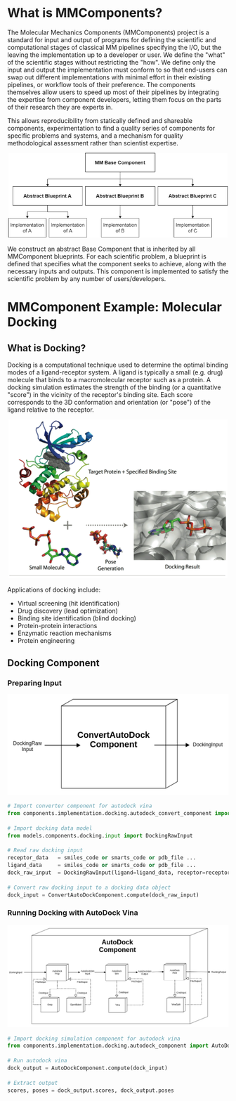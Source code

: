 # What is MMComponents?
The Molecular Mechanics Components (MMComponents) project is a standard for input and output of programs for defining the scientific and computational stages of classical MM pipelines specifying the I/O, but the leaving the implementation up to a developer or user. We define the "what" of the scientific stages without restricting the "how". We define only the input and output the implementation must conform to so that end-users can swap out different implementations with minimal effort in their existing pipelines, or workflow tools of their preference. The components themselves allow users to speed up most of their pipelines by integrating the expertise from component developers, letting them focus on the parts of their research they are experts in.

This allows reproducibility from statically defined and shareable components, experimentation to find a quality series of components for specific problems and systems, and a mechanism for quality methodological assessment rather than scientist expertise.

<p align="center">
    <img src="data/imgs/mm_component_hierarchy.png" width="500">
</p>

We construct an abstract Base Component that is inherited by all MMComponent blueprints. For each scientific problem, a blueprint is defined that specifies what the component seeks to achieve, along with the necessary inputs and outputs. This component is implemented to satisfy the scientific problem by any number of users/developers.
 
# MMComponent Example: Molecular Docking
## What is Docking?
Docking is a computational technique used to determine the optimal binding modes of a ligand-receptor system. A ligand is typically a small (e.g. drug) molecule that binds to a macromolecular receptor such as a protein. A docking simulation estimates the strength of the binding (or a quantitative "score") in the vicinity of the receptor's binding site. Each score corresponds to the 3D conformation and orientation (or "pose") of the ligand relative to the receptor.

<p align="center">
<img src="data/imgs/docking-sys.png" width="500">
</p>
    
Applications of docking include:

- Virtual screening (hit identification)
- Drug discovery (lead optimization)
- Binding site identification (blind docking)
- Protein-protein interactions
- Enzymatic reaction mechanisms
- Protein engineering

## Docking Component
### Preparing Input

<p align="center">
<img src="data/imgs/autodockconv.png">
</p>

```python
# Import converter component for autodock vina
from components.implementation.docking.autodock_convert_component import ConvertAutoDockComponent

# Import docking data model
from models.components.docking.input import DockingRawInput

# Read raw docking input
receptor_data   = smiles_code or smarts_code or pdb_file ...
ligand_data     = smiles_code or smarts_code or pdb_file ...
dock_raw_input  = DockingRawInput(ligand=ligand_data, receptor=receptor_data)

# Convert raw docking input to a docking data object
dock_input = ConvertAutoDockComponent.compute(dock_raw_input)
```

### Running Docking with AutoDock Vina

<p align="center">
<img src="data/imgs/autodock.png">
</p>

```python
# Import docking simulation component for autodock vina
from components.implementation.docking.autodock_component import AutoDockComponent

# Run autodock vina
dock_output = AutoDockComponent.compute(dock_input)

# Extract output
scores, poses = dock_output.scores, dock_output.poses
```
